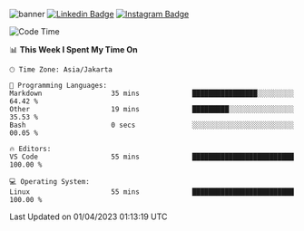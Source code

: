 ![banner](https://readme-typing-svg.herokuapp.com/?lines=Hello,+There!+👋;This+is+Edtoplx....;Nice+to+meet+you!&center=false)
[![Linkedin Badge](https://img.shields.io/badge/-LinkedIn-0e76a8?style=flat-square&logo=Linkedin&logoColor=white)](https://linkedin.com/in/edto08)
[![Instagram Badge](https://img.shields.io/badge/-Instagram-e4405f?style=flat-square&logo=Instagram&logoColor=white)](https://instagram.com/edtopath)

<!--START_SECTION:waka-->
![Code Time](http://img.shields.io/badge/Code%20Time-41%20mins-blue)

📊 **This Week I Spent My Time On** 

```text
🕑︎ Time Zone: Asia/Jakarta

💬 Programming Languages: 
Markdown                 35 mins             ████████████████░░░░░░░░░   64.42 % 
Other                    19 mins             █████████░░░░░░░░░░░░░░░░   35.53 % 
Bash                     0 secs              ░░░░░░░░░░░░░░░░░░░░░░░░░   00.05 % 

🔥 Editors: 
VS Code                  55 mins             █████████████████████████   100.00 % 

💻 Operating System: 
Linux                    55 mins             █████████████████████████   100.00 % 
```


 Last Updated on 01/04/2023 01:13:19 UTC
<!--END_SECTION:waka-->
